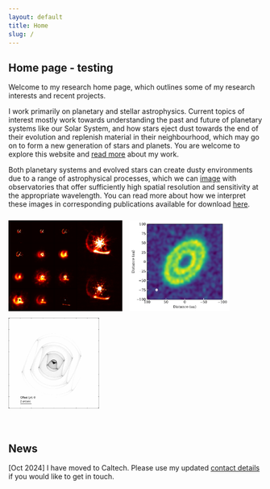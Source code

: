 ```yaml
---
layout: default
title: Home
slug: /
---
```


## Home page - testing

Welcome to my research home page, which outlines some of my research interests and recent projects. 

I work primarily on planetary and stellar astrophysics. Current topics of interest mostly work towards understanding the past and future of planetary systems like our Solar System, and how stars eject dust towards the end of their evolution and replenish material in their neighbourhood, which may go on to form a new generation of stars and planets. You are welcome to explore this website and [read more](./science) about my work. 

Both planetary systems and evolved stars can create dusty environments due to a range of astrophysical processes, which we can [image](./press) with observatories that offer sufficiently high spatial resolution and sensitivity at the appropriate wavelength. You can read more about how we interpret these images in corresponding publications available for download [here](./publications). 

<!-- Students who are interested in [collaborating](./people) are welcome to get in touch. -->

<div style="">
<img src="./img/Collage.png" style="height: 180px; margin-right: 10px; margin-bottom: 0px; margin-top: 10px;">
<img src="./img/nospf_example.pdf" style="height: 180px; margin-right: 10px; margin-bottom: 0px; margin-top: 10px;">
<img src="./img/WR112_slow.gif" style="height: 180px; margin-bottom: 0px; margin-top: 10px;">
</div>
<br/><br/>

## News

[Oct 2024] I have moved to Caltech. Please use my updated [contact details](./about) if you would like to get in touch. 



